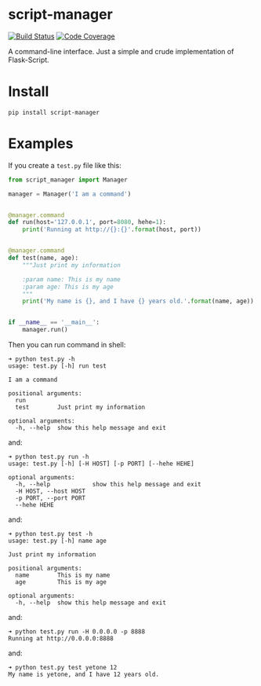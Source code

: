 script-manager
==============


[![Build Status](https://scrutinizer-ci.com/g/yetone/script-manager/badges/build.png?b=master)](https://scrutinizer-ci.com/g/yetone/script-manager/build-status/master)
[![Code Coverage](https://scrutinizer-ci.com/g/yetone/script-manager/badges/coverage.png?b=master)](https://scrutinizer-ci.com/g/yetone/script-manager/?branch=master)


A command-line interface. Just a simple and crude implementation of Flask-Script.


# Install

```shell
pip install script-manager
```


# Examples

If you create a `test.py` file like this:

```python
from script_manager import Manager

manager = Manager('I am a command')


@manager.command
def run(host='127.0.0.1', port=8080, hehe=1):
    print('Running at http://{}:{}'.format(host, port))


@manager.command
def test(name, age):
    """Just print my information

    :param name: This is my name
    :param age: This is my age
    """
    print('My name is {}, and I have {} years old.'.format(name, age))


if __name__ == '__main__':
    manager.run()
```

Then you can run command in shell:

```shell
➜ python test.py -h
usage: test.py [-h] run test

I am a command

positional arguments:
  run
  test        Just print my information

optional arguments:
  -h, --help  show this help message and exit

```

and:

```shell
➜ python test.py run -h
usage: test.py [-h] [-H HOST] [-p PORT] [--hehe HEHE]

optional arguments:
  -h, --help            show this help message and exit
  -H HOST, --host HOST
  -p PORT, --port PORT
  --hehe HEHE

```

and:

```shell
➜ python test.py test -h
usage: test.py [-h] name age

Just print my information

positional arguments:
  name        This is my name
  age         This is my age

optional arguments:
  -h, --help  show this help message and exit

```

and:

```shell
➜ python test.py run -H 0.0.0.0 -p 8888
Running at http://0.0.0.0:8888

```

and:

```shell
➜ python test.py test yetone 12
My name is yetone, and I have 12 years old.

```
